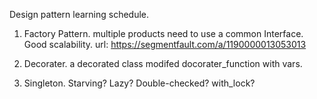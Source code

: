 Design pattern learning schedule.

1. Factory Pattern.
multiple products need to use a common Interface. Good scalability.
url: https://segmentfault.com/a/1190000013053013

2. Decorater.
a decorated class modifed docorater_function with vars.

3. Singleton.
Starving? Lazy? Double-checked? with_lock?
